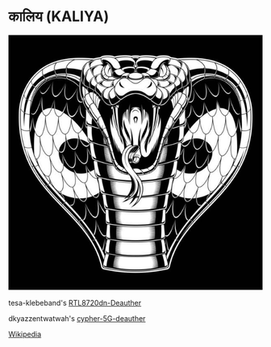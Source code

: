 # कालिय (KALIYA)
<img src="IMAGES/COBRA.jpg" alt='KALIYA' width='700' />


tesa-klebeband's [RTL8720dn-Deauther](https://github.com/tesa-klebeband/RTL8720dn-Deauther)


dkyazzentwatwah's [cypher-5G-deauther ](https://github.com/dkyazzentwatwa/cypher-5G-deauther?tab=readme-ov-file)

[Wikipedia](https://en.wikipedia.org/wiki/Kaliya)



